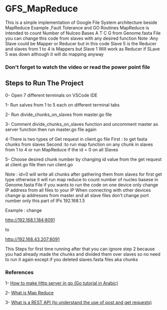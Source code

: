 # GFS_MapReduce
This is a simple implementation of Google File System architecture beside MapReduce Example ,Fault Tolerance and GO Routines 
MapReduce is intended to count Number of Nulceo Bases A T C G from Genome.fasta File you can change this code from slaves with any desired function 
Note :Any Slave could be Mapper or Reducer but in this code Slave 5 is the Reducer and slaves from 1 to 4 is Mappers but Slave 1 Will work as Reducer if SLave 5 was down although it will do mapping anyway
### Don't forget to  watch the video or read the power point file
## Steps to Run The Project
0- Open 7 different terminals on VSCode IDE

1- Run salves from 1 to 5 each on different terminal tabs

2- Run divide_chunks_on_slaves from master.go file 

3- Comment divide_chunks_on_slaves function and uncomment master as server function then run master.go file again

4-There is two types of Get request in client.go file 
	First : to get fasta chunks from slaves 
  	Second :to run map function on any chunk in slaves from 1 to 4 or run MapReduce if the id = 0 on all Slaves 
	 
5- Choose desired chunk number by changing id value from the  get request at client.go file then run client.go

Note : id=0 will write all chunks after gathering them from slaves for first get type  otherwise it will run map reduce to count number of nucleo basese in Genome.fasta File
if you wants to run the code on one device only change IP address from all files to your IP
When connecting with other devices change ip addresses from master and all slave files don't change port number only this part of IPs 192.168.1.5

Example :
change 

http://192.168.1.184:8091

to 

http://192.168.43.207:8091 

This Steps for first time running after that you can ignore step 2 because you had already made the chunks and 
divided them over slaves so no need to run it again except if you deleted slaves.fasta files aka chunks


### References

1- [How to make Http server in go (Go tutorial in Arabic)](https://www.youtube.com/watch?v=3mfdXvsBwdk&list=PLpxoM9UzFN77FpoSegTEKPZ512YG3rdQv&index=32)
	
 
2- [What is Map Reduce](https://www.youtube.com/watch?v=MAJ0aW5g17c&list=PLAXUYU7PbJhjoqdE-SGbBIl2jU-XBtZpP&index=2)
	
 
3- [What is a REST API (to understand the use of post and get requests)](https://www.youtube.com/watch?v=lsMQRaeKNDk)
	


